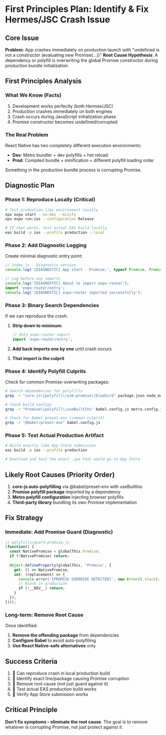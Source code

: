 # First Principles Plan: Identify & Fix Hermes/JSC Crash Issue

## Core Issue
**Problem**: App crashes immediately on production launch with "undefined is not a constructor (evaluating new Promise(...))"
**Root Cause Hypothesis**: A dependency or polyfill is overwriting the global Promise constructor during production bundle initialization

## First Principles Analysis

### What We Know (Facts)
1. Development works perfectly (both Hermes/JSC)
2. Production crashes immediately on both engines
3. Crash occurs during JavaScript initialization phase
4. Promise constructor becomes undefined/corrupted

### The Real Problem
React Native has two completely different execution environments:
- **Dev**: Metro bundler + dev polyfills + hot reload
- **Prod**: Compiled bundle + minification + different polyfill loading order

Something in the production bundle process is corrupting Promise.

## Diagnostic Plan

### Phase 1: Reproduce Locally (Critical)
```bash
# Test production-like environment locally
npx expo start --no-dev --minify
npx expo run:ios --configuration Release

# If that works, test actual EAS build locally
eas build -p ios --profile production --local
```

### Phase 2: Add Diagnostic Logging
Create minimal diagnostic entry point:

```javascript
// index.js - Diagnostic version
console.log('[DIAGNOSTIC] App start - Promise:', typeof Promise, Promise);

// Log before any imports
console.log('[DIAGNOSTIC] About to import expo-router');
import 'expo-router/entry';
console.log('[DIAGNOSTIC] expo-router imported successfully');
```

### Phase 3: Binary Search Dependencies
If we can reproduce the crash:

1. **Strip down to minimum**:
   ```javascript
   // Only expo-router import
   import 'expo-router/entry';
   ```

2. **Add back imports one by one** until crash occurs
3. **That import is the culprit**

### Phase 4: Identify Polyfill Culprits
Check for common Promise-overwriting packages:

```bash
# Search dependencies for polyfills
grep -r "core-js\|polyfill\|es6-promise\|bluebird" package.json node_modules/*/package.json

# Check build configs
grep -r "Promise\|polyfill\|useBuiltIns" babel.config.js metro.config.js

# Check for Babel preset-env (common culprit)
grep -r "@babel/preset-env" babel.config.js
```

### Phase 5: Test Actual Production Artifact
```bash
# Build exactly like App Store submission
eas build -p ios --profile production

# Download and test the exact .ipa that would go to App Store
```

## Likely Root Causes (Priority Order)

1. **core-js auto-polyfilling** via @babel/preset-env with useBuiltIns
2. **Promise polyfill package** imported by a dependency
3. **Metro polyfill configuration** injecting browser polyfills
4. **Third-party library** bundling its own Promise implementation

## Fix Strategy

### Immediate: Add Promise Guard (Diagnostic)
```javascript
// polyfills/guard-promise.js
(function() {
  const NativePromise = globalThis.Promise;
  if (!NativePromise) return;
  
  Object.defineProperty(globalThis, 'Promise', {
    get: () => NativePromise,
    set: (replacement) => {
      console.error('[PROMISE OVERRIDE DETECTED]', new Error().stack);
      // Block in production
      if (!__DEV__) return;
    }
  });
})();
```

### Long-term: Remove Root Cause
Once identified:
1. **Remove the offending package** from dependencies
2. **Configure Babel** to avoid auto-polyfilling
3. **Use React Native-safe alternatives** only

## Success Criteria

1.  Can reproduce crash in local production build
2.  Identify exact line/package causing Promise corruption  
3.  Remove root cause (not just guard against it)
4.  Test actual EAS production build works
5.  Verify App Store submission works

## Critical Principle
**Don't fix symptoms - eliminate the root cause**. 
The goal is to remove whatever is corrupting Promise, not just protect against it.